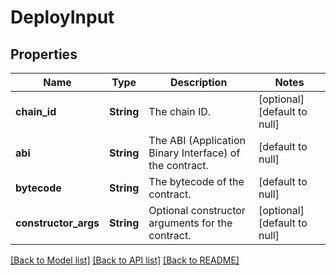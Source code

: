 # DeployInput
## Properties

| Name | Type | Description | Notes |
|------------ | ------------- | ------------- | -------------|
| **chain\_id** | **String** | The chain ID. | [optional] [default to null] |
| **abi** | **String** | The ABI (Application Binary Interface) of the contract. | [default to null] |
| **bytecode** | **String** | The bytecode of the contract. | [default to null] |
| **constructor\_args** | **String** | Optional constructor arguments for the contract. | [optional] [default to null] |

[[Back to Model list]](../README.md#documentation-for-models) [[Back to API list]](../README.md#documentation-for-api-endpoints) [[Back to README]](../README.md)


